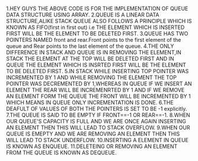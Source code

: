1.HEY GUYS THE ABOVE CODE IS FOR THE IMPLEMENTATION OF QUEUE DATA STRUCTURE USING ARRAY.
2.QUEUE IS A LINEAR DATA STRUCTURE,ALIKE STACK QUEUE ALSO FOLLOWS A PRINCIPLE WHICH IS KNOWN AS FIFO(first in first out) i.e THE ELEMENT WHICH IS INSERTED FIRST WILL BE THE ELEMENT TO BE DELETED FIRST.
3.QUEUE HAS TWO POINTERS NAMED front and rear.Front points to the first element of the queue and Rear points to the last element of the queue.
4.THE ONLY DIFFERENCE IN STACK AND QUEUE IS IN REMOVING THE ELEMENT,IN STACK THE ELEMENT AT THE TOP WILL BE DELETED FIRST AND IN QUEUE THE ELEMENT WHICH IS INSRTED FIRST WILL BE THE ELEMENT TO BE DELETED FIRST.
5.IN STACK WHILE INSERTING TOP POINTER WAS INCREMENTED BY 1 AND WHILE REMOVING THE ELEMENT THE TOP POINTER WAS DECREMENTED BY 1,WHEREAS IN QUEUE IF WE INSERT AN ELEMENT THE REAR WILL BE INCREMENRTED BY 1 AND IF WE REMOVE AN ELEMENT FORM THE QUEUE THE FRONT WILL BE INCREMENTED BY 1
WHICH MEANS IN QUEUE ONLY INCREMENTATION IS DONE.
6.THE DEAFULT OF VALUES OF BOTH THE POINTERS IS SET TO BE -1 explicitly.
7.THE QUEUE IS SAID TO BE EMPTY IF FRONT==-1 OR REAR==-1.
8.WHEN OUR QUEUE'S CAPACITY IS FULL AND WE ARE ONCE AGAIN INSERTING AN ELEMENT THEN THIS WILL LEAD TO STACK OVERFLOW.
9.WHEN OUR QUEUE IS EMEPTY AND WE ARE REMOVING AN ELEMENT THEN THIS WILL LEAD TO STACK UNDERFLOW.
10.INSERTING A ELEMENT IN QUEUE IS KNOWN AS ENQUEUE.
11.DELETEING OR REMOVING AN ELEMENT FROM THE QUEUE IS KNOWN AS DEQUEUE.
